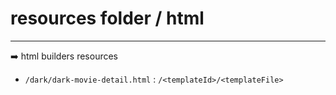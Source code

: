﻿# resources folder / html

___

:arrow_right: html builders resources

- `/dark/dark-movie-detail.html` : `/<templateId>/<templateFile>`

